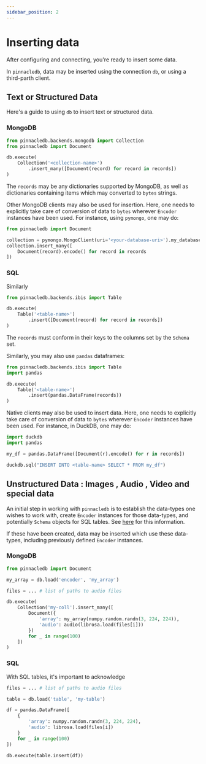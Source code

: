 ```yaml
---
sidebar_position: 2
---
```


# Inserting data

After configuring and connecting, you're ready to insert some data.

In `pinnacledb`, data may be inserted using the connection `db`, 
or using a third-parth client.

## Text or Structured Data

Here's a guide to using `db` to insert text or structured data.

### MongoDB

```python
from pinnacledb.backends.mongodb import Collection
from pinnacledb import Document

db.execute(
    Collection('<collection-name>')
        .insert_many([Document(record) for record in records])
)
```

The `records` may be any dictionaries supported by MongoDB, as well as dictionaries
containing items which may converted to `bytes` strings.

Other MongoDB clients may also be used for insertion. Here, one needs to explicitly 
take care of conversion of data to `bytes` wherever `Encoder` instances have been used.
For instance, using `pymongo`, one may do:

```python
from pinnacledb import Document

collection = pymongo.MongoClient(uri='<your-database-uri>').my_database['<collection-name>']
collection.insert_many([
    Document(record).encode() for record in records
])

```

### SQL

Similarly

```python
from pinnacledb.backends.ibis import Table

db.execute(
    Table('<table-name>')
        .insert([Document(record) for record in records])
)
```

The `records` must conform in their keys to the columns set by the `Schema` set.

Similarly, you may also use `pandas` dataframes:

```python
from pinnacledb.backends.ibis import Table
import pandas

db.execute(
    Table('<table-name>')
        .insert(pandas.DataFrame(records))
)
```

Native clients may also be used to insert data. Here, one needs to explicitly 
take care of conversion of data to `bytes` wherever `Encoder` instances have been used. 
For instance, in DuckDB, one may do:

```python
import duckdb
import pandas

my_df = pandas.DataFrame([Document(r).encode() for r in records])

duckdb.sql("INSERT INTO <table-name> SELECT * FROM my_df")
```

## Unstructured Data : Images , Audio , Video and special data

An initial step in working with `pinnacledb`
is to establish the data-types one wishes to work with, create `Encoder` instances for
those data-types, and potentially `Schema` objects for SQL tables. See [here](./data_encodings_and_schemas.md) for 
this information.

If these have been created, data may be inserted which use these data-types, including previously defined `Encoder` instances.

### MongoDB

```python
from pinnacledb import Document

my_array = db.load('encoder', 'my_array')

files = ... # list of paths to audio files

db.execute(
    Collection('my-coll').insert_many([
        Document({
            'array': my_array(numpy.random.randn(3, 224, 224)),
            'audio': audio(librosa.load(files[i]))
        })
        for _ in range(100)
    ])
)
```

### SQL

With SQL tables, it's important to acknowledge

```python
files = ... # list of paths to audio files

table = db.load('table', 'my-table')

df = pandas.DataFrame([
    {
        'array': numpy.random.randn(3, 224, 224),
        'audio': librosa.load(files[i])
    } 
    for _ in range(100)
])

db.execute(table.insert(df))
```